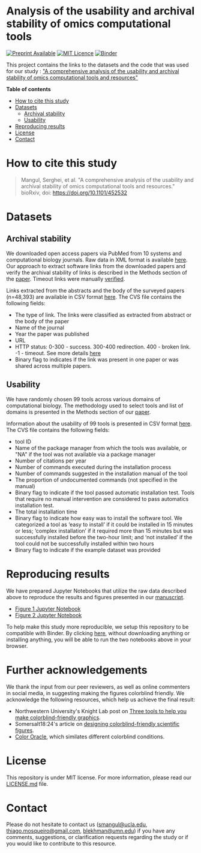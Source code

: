 # Analysis of the usability and archival stability of omics computational tools

[![Preprint Available](https://img.shields.io/badge/Preprint-online-green.svg)](https://doi.org/10.1101/452532) [![MIT Licence](https://badges.frapsoft.com/os/mit/mit.svg?v=103)](https://opensource.org/licenses/mit-license.php) [![Binder](https://mybinder.org/badge_logo.svg)](https://mybinder.org/v2/gh/smangul1/good.software/master)


This project contains the links to the datasets and the code that was used for our study : ["A comprehensive analysis of the usability and archival stability of omics computational tools and resources"](https://www.biorxiv.org/content/early/2018/10/25/452532)

**Table of contents**

* [How to cite this study](#how-to-cite-this-study)
* [Datasets](#datasets)
  * [Archival stability](#archival-stability)
  * [Usability](#usability)
* [Reproducing results](#reproducing-results)
* [License](#license)
* [Contact](#contact)


# How to cite this study

> Mangul, Serghei, et al. "A comprehensive analysis of the usability and archival stability of omics computational tools and resources." bioRxiv, doi: https://doi.org/10.1101/452532


# Datasets

## Archival stability

We downloaded open access papers via PubMed from 10 systems and computational biology journals. Raw data in XML format is available [here](https://drive.google.com/drive/folders/1m-2I5qCJqEpYC26jFHSxuqJ-tLMHksFf). Our approach to extract software links from the downloaded papers and verify the archival stability of links is described in the Methods section of the [paper](https://www.biorxiv.org/content/early/2018/10/25/452532).  Timeout links were manually [verified](https://github.com/smangul1/good.software/blob/master/manual.evaluation/manual.test.csv).

Links extracted from the abstracts and the body of the surveyed papers (n=48,393) are available in CSV format  [here](https://github.com/smangul1/good.software/blob/master/analysis/links.bulk.csv). The CVS file contains the following fields:
* The type of link. The links were classified as extracted from abstract or the body of the paper
* Name of the journal
* Year the paper was published
* URL
* HTTP status: 0-300 - success. 300-400 redirection. 400 - broken link. -1 - timeout.   See more details [here](https://en.wikipedia.org/wiki/List_of_HTTP_status_codes)
* Binary flag to indicates if the link was present in one paper or was shared across multiple papers.

## Usability

We have randomly chosen 99 tools across various domains of computational biology. The methodology used to select tools and list of domains is presented in the Methods section of our [paper](https://www.biorxiv.org/content/early/2018/10/25/452532).

Information about the usability of 99 tools is presented in CSV format  [here](https://github.com/smangul1/good.software/blob/master/analysis/usability.99.tools.csv). The CVS file contains the following fields:
* tool ID
* Name of the package manager from which the tools was available, or "NA" if the tool was not available via a package manager
* Number of citations per year
* Number of commands executed during the installation process
* Number of commands suggested in the installation manual of the tool
* The proportion of undocumented commands (not specified in the manual)
* Binary flag to indicate if the tool passed automatic installation test. Tools that require no manual intervention are considered to pass automatics installation test.
* The total installation time
* Binary flag to indicate how easy was to install the software tool. We categorized a tool as ‘easy to install’ if it could be installed in 15 minutes or less; ‘complex installation’ if it required more than 15 minutes but was successfully installed before the two-hour limit; and ‘not installed’ if the tool could not be successfully installed within two hours
* Binary flag to indicate if the example dataset was provided

# Reproducing results

We have prepared Jupyter Notebooks that utilize the raw data described above to reproduce the results and figures presented in our [manuscript](https://www.biorxiv.org/content/early/2018/10/25/452532).

* [Figure 1 Jupyter Notebook](http://nbviewer.jupyter.org/github/smangul1/good.software/blob/master/analysis/Figure1.ipynb)
* [Figure 2 Jupyter Notebook](https://github.com/smangul1/good.software/blob/master/analysis/Figure2.ipynb)

To help make this study more reproducible, we setup this repository to be compatible with Binder. By clicking [here](https://mybinder.org/v2/gh/smangul1/good.software/master), without downloading anything or installing anything, you will be able to run the two notebooks above in your browser.

# Further acknowledgements

We thank the input from our peer reviewers, as well as online commenters in social media, in suggesting making the figures colorblind  friendly. We acknowledge the following resources, which help us achieve the final result:
* Northwestern University's Knight Lab post on [Three tools to help you make colorblind-friendly graphics](https://knightlab.northwestern.edu/2016/07/18/three-tools-to-help-you-make-colorblind-friendly-graphics/).
* Somersalt18:24's article on [designing colorblind-friendly scientific figures](http://www.somersault1824.com/tips-for-designing-scientific-figures-for-color-blind-readers/).
* [Color Oracle](colororacle.org), which similates different colorblind conditions.

# License

This repository is under MIT license. For more information, please read our [LICENSE.md](./LICENSE.md) file.


# Contact

Please do not hesitate to contact us (smangul@ucla.edu, thiago.mosqueiro@gmail.com, blekhman@umn.edu) if you have any comments, suggestions, or clarification requests regarding the study or if you would like to contribute to this resource.
